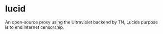 # lucid
An open-source proxy using the Ultraviolet backend by TN, Lucids purpose is to end internet censorship.
